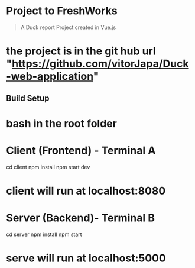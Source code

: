 # Project to FreshWorks

> A Duck report Project created in Vue.js
# the project is in the git hub url "https://github.com/vitorJapa/Duck-web-application"

## Build Setup

# bash in the root folder

# Client (Frontend) - Terminal A
cd client
npm install
npm start dev
# client will run at localhost:8080

# Server (Backend)- Terminal B
cd server
npm install
npm start

# serve will run at localhost:5000